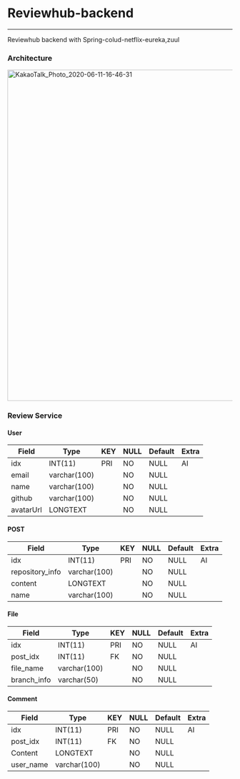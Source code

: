 

# Reviewhub-backend

---

Reviewhub backend with Spring-colud-netflix-eureka,zuul





### Architecture
<img width="742" alt="KakaoTalk_Photo_2020-06-11-16-46-31" src="https://user-images.githubusercontent.com/46887352/84359200-41615a80-ac03-11ea-8d49-f8e3ac623e1a.png">



### Review Service

#### User

| Field     | Type         | KEY  | NULL | Default | Extra |
| --------- | ------------ | ---- | ---- | ------- | ----- |
| idx       | INT(11)      | PRI  | NO   | NULL    | AI    |
| email     | varchar(100) |      | NO   | NULL    |       |
| name      | varchar(100) |      | NO   | NULL    |       |
| github    | varchar(100) |      | NO   | NULL    |       |
| avatarUrl | LONGTEXT     |      | NO   | NULL    |       |



#### POST

| Field           | Type         | KEY  | NULL | Default | Extra |
| --------------- | ------------ | ---- | ---- | ------- | ----- |
| idx             | INT(11)      | PRI  | NO   | NULL    | AI    |
| repository_info | varchar(100) |      | NO   | NULL    |       |
| content         | LONGTEXT     |      | NO   | NULL    |       |
| name            | varchar(100) |      | NO   | NULL    |       |



#### File

| Field       | Type         | KEY  | NULL | Default | Extra |
| ----------- | ------------ | ---- | ---- | ------- | ----- |
| idx         | INT(11)      | PRI  | NO   | NULL    | AI    |
| post_idx    | INT(11)      | FK   | NO   | NULL    |       |
| file_name   | varchar(100) |      | NO   | NULL    |       |
| branch_info | varchar(50)  |      | NO   | NULL    |       |



#### Comment

| Field     | Type         | KEY  | NULL | Default | Extra |
| --------- | ------------ | ---- | ---- | ------- | ----- |
| idx       | INT(11)      | PRI  | NO   | NULL    | AI    |
| post_idx  | INT(11)      | FK   | NO   | NULL    |       |
| Content   | LONGTEXT     |      | NO   | NULL    |       |
| user_name | varchar(100) |      | NO   | NULL    |       |






